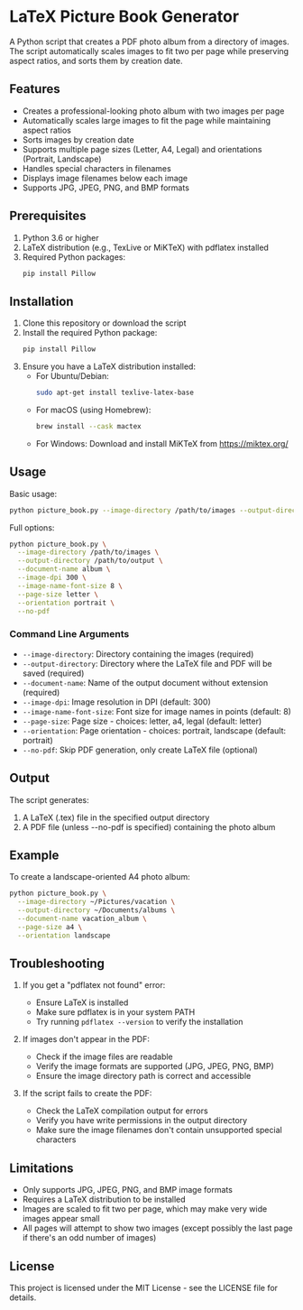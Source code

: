 # LaTeX Picture Book Generator

A Python script that creates a PDF photo album from a directory of images. The script automatically scales images to fit two per page while preserving aspect ratios, and sorts them by creation date.

## Features

- Creates a professional-looking photo album with two images per page
- Automatically scales large images to fit the page while maintaining aspect ratios
- Sorts images by creation date
- Supports multiple page sizes (Letter, A4, Legal) and orientations (Portrait, Landscape)
- Handles special characters in filenames
- Displays image filenames below each image
- Supports JPG, JPEG, PNG, and BMP formats

## Prerequisites

1. Python 3.6 or higher
2. LaTeX distribution (e.g., TexLive or MiKTeX) with pdflatex installed
3. Required Python packages:
   ```bash
   pip install Pillow
   ```

## Installation

1. Clone this repository or download the script
2. Install the required Python package:
   ```bash
   pip install Pillow
   ```
3. Ensure you have a LaTeX distribution installed:
   - For Ubuntu/Debian:
     ```bash
     sudo apt-get install texlive-latex-base
     ```
   - For macOS (using Homebrew):
     ```bash
     brew install --cask mactex
     ```
   - For Windows: Download and install MiKTeX from https://miktex.org/

## Usage

Basic usage:
```bash
python picture_book.py --image-directory /path/to/images --output-directory /path/to/output --document-name album
```

Full options:
```bash
python picture_book.py \
  --image-directory /path/to/images \
  --output-directory /path/to/output \
  --document-name album \
  --image-dpi 300 \
  --image-name-font-size 8 \
  --page-size letter \
  --orientation portrait \
  --no-pdf
```

### Command Line Arguments

- `--image-directory`: Directory containing the images (required)
- `--output-directory`: Directory where the LaTeX file and PDF will be saved (required)
- `--document-name`: Name of the output document without extension (required)
- `--image-dpi`: Image resolution in DPI (default: 300)
- `--image-name-font-size`: Font size for image names in points (default: 8)
- `--page-size`: Page size - choices: letter, a4, legal (default: letter)
- `--orientation`: Page orientation - choices: portrait, landscape (default: portrait)
- `--no-pdf`: Skip PDF generation, only create LaTeX file (optional)

## Output

The script generates:
1. A LaTeX (.tex) file in the specified output directory
2. A PDF file (unless --no-pdf is specified) containing the photo album

## Example

To create a landscape-oriented A4 photo album:
```bash
python picture_book.py \
  --image-directory ~/Pictures/vacation \
  --output-directory ~/Documents/albums \
  --document-name vacation_album \
  --page-size a4 \
  --orientation landscape
```

## Troubleshooting

1. If you get a "pdflatex not found" error:
   - Ensure LaTeX is installed
   - Make sure pdflatex is in your system PATH
   - Try running `pdflatex --version` to verify the installation

2. If images don't appear in the PDF:
   - Check if the image files are readable
   - Verify the image formats are supported (JPG, JPEG, PNG, BMP)
   - Ensure the image directory path is correct and accessible

3. If the script fails to create the PDF:
   - Check the LaTeX compilation output for errors
   - Verify you have write permissions in the output directory
   - Make sure the image filenames don't contain unsupported special characters

## Limitations

- Only supports JPG, JPEG, PNG, and BMP image formats
- Requires a LaTeX distribution to be installed
- Images are scaled to fit two per page, which may make very wide images appear small
- All pages will attempt to show two images (except possibly the last page if there's an odd number of images)

## License

This project is licensed under the MIT License - see the LICENSE file for details.